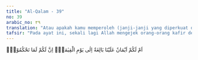 ```yaml
---
title: "Al-Qalam - 39"
no: 39
arabic_no: ٣٩
translation: "Atau apakah kamu memperoleh (janji-janji yang diperkuat dengan) sumpah dari Kami, yang tetap berlaku sampai hari Kiamat; bahwa kamu dapat mengambil keputusan (sekehendakmu)? "
tafsir: "Pada ayat ini, sekali lagi Allah mengejek orang-orang kafir dengan mengemukakan kalimat tanya, \"Hai orang-orang kafir, apakah kamu sekalian pernah menerima janji-janji dari Kami yang harus Kami tepati seperti yang kamu katakan itu, yaitu kamu akan memperoleh segala yang kamu ingini, padahal kamu mengingkari Kami?\" Dari pertanyaan ini dapat dipahami bahwa Allah sekali-kali tidak pernah menetapkan atau menjanjikan kepada hamba-hamba-Nya seperti yang mereka katakan itu."
---
```

اَمْ لَكُمْ اَيْمَانٌ عَلَيْنَا بَالِغَةٌ اِلٰى يَوْمِ الْقِيٰمَةِۙ اِنَّ لَكُمْ لَمَا تَحْكُمُوْنَۚ